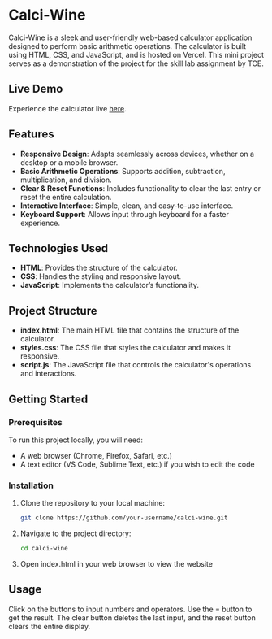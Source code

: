 # Calci-Wine

Calci-Wine is a sleek and user-friendly web-based calculator application designed to perform basic arithmetic operations. The calculator is built using HTML, CSS, and JavaScript, and is hosted on Vercel.
This mini project serves as a demonstration of the project for the skill lab assignment by TCE.


## Live Demo 

Experience the calculator live [here](calci-wine.vercel.app).


## Features

- **Responsive Design**: Adapts seamlessly across devices, whether on a desktop or a mobile browser.
- **Basic Arithmetic Operations**: Supports addition, subtraction, multiplication, and division.
- **Clear & Reset Functions**: Includes functionality to clear the last entry or reset the entire calculation.
- **Interactive Interface**: Simple, clean, and easy-to-use interface.
- **Keyboard Support**: Allows input through keyboard for a faster experience.



## Technologies Used

- **HTML**: Provides the structure of the calculator.
- **CSS**: Handles the styling and responsive layout.
- **JavaScript**: Implements the calculator’s functionality.


## Project Structure
- **index.html**: The main HTML file that contains the structure of the calculator.
- **styles.css**: The CSS file that styles the calculator and makes it responsive.
- **script.js**: The JavaScript file that controls the calculator's operations and interactions.


## Getting Started

### Prerequisites

To run this project locally, you will need:

- A web browser (Chrome, Firefox, Safari, etc.)
- A text editor (VS Code, Sublime Text, etc.) if you wish to edit the code

### Installation

1. Clone the repository to your local machine:
   ```bash
   git clone https://github.com/your-username/calci-wine.git

2. Navigate to the project directory:
   ```bash
   cd calci-wine

3. Open index.html in your web browser to view the website


## Usage
Click on the buttons to input numbers and operators.
Use the = button to get the result.
The clear button deletes the last input, and the reset button clears the entire display.
